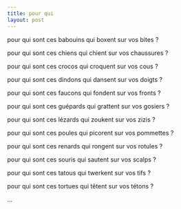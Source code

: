 ```yaml
---
title: pour qui
layout: post
---
```


pour qui sont ces babouins qui boxent sur vos bites ?

pour qui sont ces chiens qui chient sur vos chaussures ?

pour qui sont ces crocos qui croquent sur vos cous ?

pour qui sont ces dindons qui dansent sur vos doigts ?

pour qui sont ces faucons qui fondent sur vos fronts ?

pour qui sont ces guépards qui grattent sur vos gosiers ?

pour qui sont ces lézards qui zoukent sur vos zizis ?

pour qui sont ces poules qui picorent sur vos pommettes ?

pour qui sont ces renards qui rongent sur vos rotules ?

pour qui sont ces souris qui sautent sur vos scalps ?

pour qui sont ces tatous qui twerkent sur vos tifs ?

pour qui sont ces tortues qui têtent sur vos tétons ?

...
